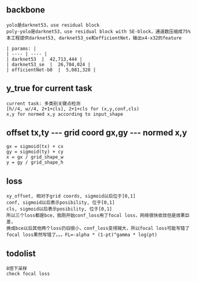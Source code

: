 ## backbone
    yolo是darknet53，use residual block
    poly-yolo是darknet53，use residual block with SE-block，通道数压缩成75%
    本工程提供darknet53, darknet53_se和efficientNet，输出x4-x32的feature

    | params: |
    | ---- | ---- |
    | darknet53  |  42,713,444 |
    | darknet53_se  |  26,704,024 | 
    | efficientNet-b0  |  5,081,328 |


## y_true for current task
    current task: 多类别关键点检测
    [h//4, w//4, 2+1+cls], 2+1+cls for (x,y,conf,cls)
    x,y for normed x,y according to input_shape


## offset tx,ty --- grid coord gx,gy --- normed x,y
    gx = sigmoid(tx) + cx
    gy = sigmoid(ty) + cy
    x = gx / grid_shape_w
    y = gy / grid_shape_h


## loss
    xy_offset, 相对于grid coords, sigmoid以后位于[0,1]
    conf, sigmoid以后表示posibility, 位于[0,1]
    cls, sigmoid以后表示posibility, 位于[0,1]
    所以三个loss都是bce，我刚开始conf_loss用了focal loss，网络很快收敛但是效果巨差，
    换成bce以后其他两个loss仍旧很小，conf_loss变得贼大，所以focal loss可能写错了
    focal loss果然写错了。。。FL=-alpha * (1-pt)^gamma * log(pt)


## todolist
    8倍下采样
    check focal loss


